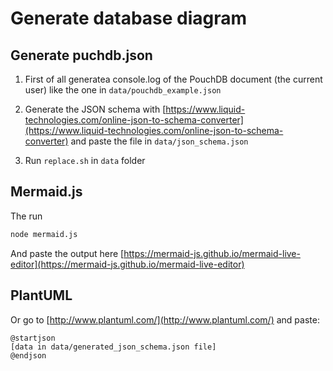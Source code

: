 # Generate database diagram

## Generate puchdb.json 

1. First of all generatea console.log of the PouchDB document (the current user) like the one in `data/pouchdb_example.json`

2. Generate the JSON schema with [https://www.liquid-technologies.com/online-json-to-schema-converter](https://www.liquid-technologies.com/online-json-to-schema-converter) and paste the file in `data/json_schema.json`

3. Run `replace.sh` in `data` folder

## Mermaid.js
The run 
``` bash
node mermaid.js
```
And paste the output here [https://mermaid-js.github.io/mermaid-live-editor](https://mermaid-js.github.io/mermaid-live-editor) 

## PlantUML
Or go to [http://www.plantuml.com/](http://www.plantuml.com/) and paste:

```
@startjson
[data in data/generated_json_schema.json file]
@endjson
```
